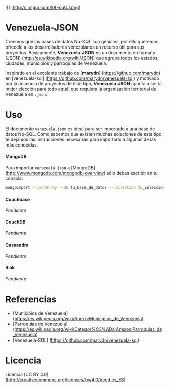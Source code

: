 ![] (http://i.imgur.com/88FpuUJ.png) 
# Venezuela-JSON

Creemos que las bases de datos No-SQL son geniales, por ello queremos ofrecele a los desarrolladores venezolanos un recurso útil para sus proyectos. Básicamente, **Venezuela-JSON** es un documento en formato [JSON] (http://es.wikipedia.org/wiki/JSON) que agrupa todos los estados, ciudades, municipios y parroquias de Venezuela.

Inspirado en el excelente trabajo de [**marydn**] (https://github.com/marydn) en [venezuela-sql] (https://github.com/marydn/venezuela-sql) y motivado por la ausencia de proyectos de éste tipo, **Venezuela-JSON** apunta a ser la mejor elección para todo aquél que  requiera la organización territorial de Venezuela en `.json`.

# Uso
El documento `venezuela.json` es ideal para ser importado a una base de datos No-SQL. Como sabemos que existen muchas soluciones de este tipo, te dejamos las instrucciones necesarias para importarlo a algunas de las más conocidas.

#### MongoDB

Para importar `venezuela.json` a [MongoDB] (http://www.mongodb.com/mongodb-overview) sólo debes escribir en tu consola:

```bash
mongoimport --jsonArray --db tu_base_de_datos --collection tu_coleccion --type json --file "/ruta/a/venezuela.json"
```
#### Couchbase

*Pendiente*

#### CouchDB

*Pendiente*

#### Cassandra

*Pendiente*

#### Riak

*Pendiente*

# Referencias

- [Municipios de Venezuela] (https://es.wikipedia.org/wiki/Anexo:Municipios_de_Venezuela)
- [Parroquias de Venezuela] (https://es.wikipedia.org/wiki/Categor%C3%ADa:Anexos:Parroquias_de_Venezuela)
- [Venezuela-SQL] (https://github.com/marydn/venezuela-sql)

# Licencia

Licencia [CC BY 4.0] (http://creativecommons.org/licenses/by/4.0/deed.es_ES)
